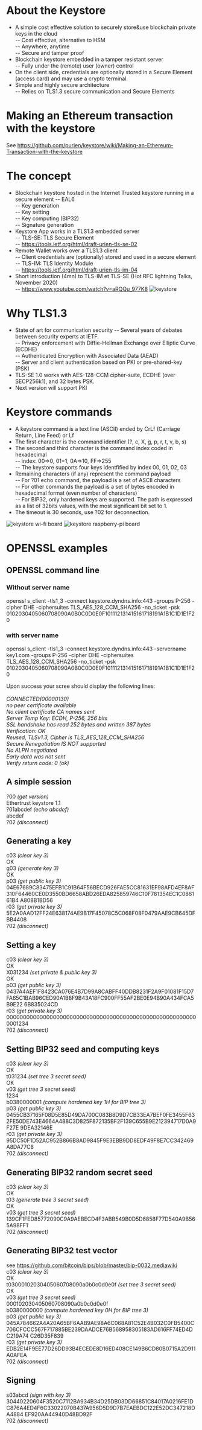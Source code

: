 # About the Keystore

* A simple cost effective solution to securely store&use blockchain private keys in the cloud<br>
-- Cost effective, alternative to HSM <br> 
-- Anywhere, anytime <br> 
-- Secure and tamper proof <br>
* Blockchain keystore embedded in a tamper resistant server <br>
-- Fully under the (remote) user (owner) control <br>
* On the client side, credentials are optionally stored in a Secure Element (access card) and may use a crypto terminal.
* Simple and highly secure architecture <br>
-- Relies on TLS1.3 secure communication and Secure Elements <br>

# Making an Ethereum transaction with the keystore

See https://github.com/purien/keystore/wiki/Making-an-Ethereum-Transaction-with-the-keystore

# The concept
* Blockchain keystore hosted in the Internet Trusted keystore running in a secure element 
-- EAL6 <br>
-- Key generation<br>
-- Key setting<br>
-- Key computing (BIP32)<br>
-- Signature generation <br>
* Keystore App works in a TLS1.3 embedded server<br>
-- TLS-SE:  TLS Secure Element<br>
-- https://tools.ietf.org/html/draft-urien-tls-se-02<br>
* Remote Wallet works over a TLS1.3 client<br>
-- Client credentials are (optionally)  stored and used in a secure element<br>
-- TLS-IM: TLS Identity Module<br>
-- https://tools.ietf.org/html/draft-urien-tls-im-04<br>
* Short introduction (4mn) to TLS-IM et TLS-SE (Hot RFC lightning Talks, November 2020) <br>
-- https://www.youtube.com/watch?v=aRQQu_977K8
![keystore](https://github.com/purien/keystore/blob/main/keystore02.jpg)

# Why TLS1.3
* State of art for communication security
-- Several years of debates between security experts at IETF.<br>
-- Privacy enforcement with Diffie-Hellman Exchange over Elliptic Curve (ECDHE)<br>
-- Authenticated Encryption with Associated Data (AEAD)<br>
-- Server and client authentication based on PKI or pre-shared-key (PSK)<br>
* TLS-SE 1.0 works with AES-128-CCM cipher-suite, ECDHE (over SECP256k1), and 32 bytes PSK.
* Next version will support PKI

# Keystore commands
* A keystore command is a text line (ASCII) ended by CrLf (Carriage Return, Line Feed) or Lf 
* The first character is the command identifier (?, c, X, g, p, r, t, v, b, s)
* The second and third character is the command index coded in hexadecimal <br>
-- index: 00=>0, 01=1, 0A=>10, FF=>255 <br>
-- The keystore supports four keys identfified by index 00, 01, 02, 03 <br>
* Remaining characters (if any) represent the command payload <br>
-- For ?01 echo command, the payload is a set of ASCII characters <br>
-- For other commands the payload is a set of bytes encoded in hexadecimal format (even number of characters) <br>
-- For BIP32, only hardened keys are supported. The path is expressed as a list of 32bits values, with the most significant bit set to 1.<br>
* The timeout is 30 seconds, use ?02 for deconnection.

![keystore wi-fi board](https://github.com/purien/keystore/blob/main/keystore01.jpg)
![keystore raspberry-pi board](https://github.com/purien/keystore/blob/main/keystore-rasp-pi.jpg)

# OPENSSL examples

## OPENSSL command line

### Without server name
openssl s_client  -tls1_3  -connect keystore.dyndns.info:443 -groups P-256 -cipher DHE -ciphersuites  TLS_AES_128_CCM_SHA256 -no_ticket -psk 0102030405060708090A0B0C0D0E0F101112131415161718191A1B1C1D1E1F20

### with server name
openssl s_client  -tls1_3  -connect keystore.dyndns.info:443  -servername key1.com -groups P-256 -cipher DHE -ciphersuites  TLS_AES_128_CCM_SHA256 -no_ticket -psk 0102030405060708090A0B0C0D0E0F101112131415161718191A1B1C1D1E1F20
 

Upon success your scree should display the following lines: <br><br>
_CONNECTED(00000130)<br>
no peer certificate available<br>
No client certificate CA names sent<br>
Server Temp Key: ECDH, P-256, 256 bits<br>
SSL handshake has read 252 bytes and written 387 bytes<br>
Verification: OK<br>
Reused, TLSv1.3, Cipher is TLS_AES_128_CCM_SHA256<br>
Secure Renegotiation IS NOT supported<br>
No ALPN negotiated<br>
Early data was not sent<br>
Verify return code: 0 (ok)_<br>

## A simple session
?00             _(get version)_  <br>
Ethertrust keystore 1.1          <br>
?01abcdef       _(echo abcdef)_  <br>
abcdef  <br>
?02             _(disconnect)_   <br>

## Generating a key
c03 _(clear key 3)_ <br>
OK <br>
g03 _(generate key 3)_ <br>
OK <br>
p03  _(get public key 3)_ <br>
04E67689C83475EFB1C91B64F56BECD926FAE5CC81631EF98AFD4EF8AF310F64460CE0D3550BD6658ABD26EDA825859746C10F781354EC1C086161B4
A808B1BD56 <br>
r03 _(get private key 3)_ <br>
5E2A0AAD12FF24E638174AE9B17F45078C5C068F08F0479AAE9CB645DFBB4408<br>
?02 _(disconnect)_<br>

## Setting a key
c03 _(clear key 3)_ <br>
OK <br>
X031234 _(set private & public key 3)_ <br>
OK <br>
p03  _(get public key 3)_ <br>
0437A4AEF1F8423CA076E4B7D99A8CABFF40DDB8231F2A9F01081F15D7FA65C1BAB96CED90A1B8F9B43A18FC900FF55AF2BE0E94B90A434FCA5B9E22
6B835024CD <br>
r03 _(get private key 3)_ <br>
0000000000000000000000000000000000000000000000000000000000001234<br>
?02 _(disconnect)_<br>

## Setting BIP32 seed and computing keys
c03 _(clear key 3)_ <br>
OK <br>
t031234 _(set tree 3 secret seed)_ <br>
OK <br>
v03  _(get tree 3 secret seed)_ <br>
1234 <br>
b0380000001  _(compute hardened  key 1H for BIP tree 3)_ <br>
p03  _(get public key 3)_ <br>
0455CB37165F08D5E85D49DA700C083B8D9D7CB33EA7BEF0FE3455F632FE50DE743E4664A488C3D825F872135BF2F139C655B9E212394717D0A9F27E
9DEA32146E <br>
r03 _(get private key 3)_ <br>
95DC50F1D52AC952B866B8AD9845F9E3EBB9DD8EDF49F8E7CC342469A8DA77C8 <br>
?02 _(disconnect)_<br>

## Generating BIP32 random secret seed
c03 _(clear key 3)_ <br>
OK <br>
t03  _(generate tree 3 secret seed)_ <br>
OK <br>
v03  _(get tree 3 secret seed)_ <br>
139CF1FED85772090C9A9AEBECD4F3ABB549B0D5D6858F77D540A9B565A98FF1<br>
?02 _(disconnect)_<br>

## Generating BIP32 test vector
see https://github.com/bitcoin/bips/blob/master/bip-0032.mediawiki <br>
c03 _(clear key 3)_ <br>
OK <br>
t03000102030405060708090a0b0c0d0e0f _(set tree 3 secret seed)_ <br>
OK <br>
v03  _(get tree 3 secret seed)_ <br>
000102030405060708090a0b0c0d0e0f <br>
b0380000000  _(compute hardened key 0H for BIP tree 3)_ <br>
p03  _(get public key 3)_ <br>
045A784662A4A20A65BF6AAB9AE98A6C068A81C52E4B032C0FB5400C706CFCCC567F717885BE239DAADCE76B568958305183AD616FF74ED4DC219A74
C26D35F839<br>
r03 _(get private key 3)_ <br>
EDB2E14F9EE77D26DD93B4ECEDE8D16ED408CE149B6CD80B0715A2D911A0AFEA <br>
?02 _(disconnect)_<br>

## Signing
s03abcd _(sign with key 3)_ <br>
30440220604F3520C7112BA934B34D25DB03DD66851C84017A0216FE1DC876A4ED4F6C33022070B437A956D5D9D7B7EAEBDC122E52DC347218DA4884
EF920AA44940D48BD92F <br>
?02 _(disconnect)_<br>





